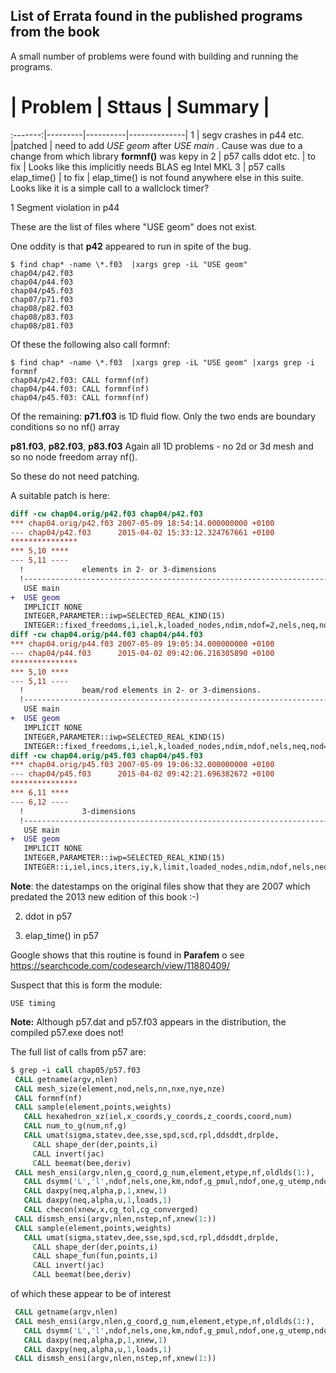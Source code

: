 
## List of Errata found in the published programs from the book

A small number of problems were found with building and running the programs.

  #     | Problem | Sttaus    |    Summary   |
:-------:|---------|----------|--------------|
   1    | segv crashes in p44 etc. |patched   | need to add _USE geom_ after _USE main_ . Cause was due to a change from which library __formnf()__ was kepy in
   2    | p57 calls ddot etc. | to fix | Looks like this implicitly needs BLAS eg Intel MKL
   3    | p57 calls elap_time() | to fix | elap_time() is not found anywhere else in this suite. Looks like it is a simple call to a wallclock timer?

   1  Segment violation in p44

These are the list of files where "USE geom" does not exist.

One oddity is that __p42__ appeared to run in spite of the bug.
```
$ find chap* -name \*.f03  |xargs grep -iL "USE geom"
chap04/p42.f03
chap04/p44.f03
chap04/p45.f03
chap07/p71.f03
chap08/p82.f03
chap08/p83.f03
chap08/p81.f03
```

Of these the following also call formnf:
```
$ find chap* -name \*.f03  |xargs grep -iL "USE geom" |xargs grep -i formnf
chap04/p42.f03: CALL formnf(nf)
chap04/p44.f03: CALL formnf(nf)
chap04/p45.f03: CALL formnf(nf)
```

Of the remaining:
__p71.f03__ is 1D fluid flow. Only the two ends are boundary conditions so no nf() array

__p81.f03__, __p82.f03__, __p83.f03__  Again all 1D problems - no 2d or 3d mesh and so no node freedom array nf().

So these do not need patching.

A suitable patch is here:

``` diff
diff -cw chap04.orig/p42.f03 chap04/p42.f03
*** chap04.orig/p42.f03 2007-05-09 18:54:14.000000000 +0100
--- chap04/p42.f03      2015-04-02 15:33:12.324767661 +0100
***************
*** 5,10 ****
--- 5,11 ----
  !             elements in 2- or 3-dimensions
  !-------------------------------------------------------------------------
   USE main
+  USE geom
   IMPLICIT NONE
   INTEGER,PARAMETER::iwp=SELECTED_REAL_KIND(15)
   INTEGER::fixed_freedoms,i,iel,k,loaded_nodes,ndim,ndof=2,nels,neq,nod=2, &
diff -cw chap04.orig/p44.f03 chap04/p44.f03
*** chap04.orig/p44.f03 2007-05-09 19:05:34.000000000 +0100
--- chap04/p44.f03      2015-04-02 09:42:06.216305890 +0100
***************
*** 5,10 ****
--- 5,11 ----
  !             beam/rod elements in 2- or 3-dimensions.
  !-------------------------------------------------------------------------
   USE main
+  USE geom
   IMPLICIT NONE
   INTEGER,PARAMETER::iwp=SELECTED_REAL_KIND(15)
   INTEGER::fixed_freedoms,i,iel,k,loaded_nodes,ndim,ndof,nels,neq,nod=2,   &
diff -cw chap04.orig/p45.f03 chap04/p45.f03
*** chap04.orig/p45.f03 2007-05-09 19:06:32.000000000 +0100
--- chap04/p45.f03      2015-04-02 09:42:21.696382672 +0100
***************
*** 6,11 ****
--- 6,12 ----
  !             3-dimensions
  !-------------------------------------------------------------------------
   USE main
+  USE geom
   IMPLICIT NONE
   INTEGER,PARAMETER::iwp=SELECTED_REAL_KIND(15)
   INTEGER::i,iel,incs,iters,iy,k,limit,loaded_nodes,ndim,ndof,nels,neq,    &

```

__Note__: the datestamps on the original files show that they are 2007 which predated the 2013 new edition of this book :-)


2. ddot in p57

3. elap_time() in p57

Google shows that this routine is found in __Parafem__ o
see  https://searchcode.com/codesearch/view/11880409/

Suspect that this is form the module:
``` Fortran
USE timing 
```

__Note:__  Although p57.dat and p57.f03 appears in the distribution, the compiled p57.exe does not!

The full list of calls from p57 are:
``` fortran
$ grep -i call chap05/p57.f03
 CALL getname(argv,nlen)
 CALL mesh_size(element,nod,nels,nn,nxe,nye,nze)
 CALL formnf(nf)
 CALL sample(element,points,weights)
   CALL hexahedron_xz(iel,x_coords,y_coords,z_coords,coord,num)
   CALL num_to_g(num,nf,g)
   CALL umat(sigma,statev,dee,sse,spd,scd,rpl,ddsddt,drplde,              &
     CALL shape_der(der,points,i)
     CALL invert(jac)
     CALL beemat(bee,deriv)
 CALL mesh_ensi(argv,nlen,g_coord,g_num,element,etype,nf,oldlds(1:),      &
   CALL dsymm('L','l',ndof,nels,one,km,ndof,g_pmul,ndof,one,g_utemp,ndof)
   CALL daxpy(neq,alpha,p,1,xnew,1)
   CALL daxpy(neq,alpha,u,1,loads,1)
   CALL checon(xnew,x,cg_tol,cg_converged)
 CALL dismsh_ensi(argv,nlen,nstep,nf,xnew(1:))
 CALL sample(element,points,weights)
   CALL umat(sigma,statev,dee,sse,spd,scd,rpl,ddsddt,drplde,              &
     CALL shape_der(der,points,i)
     CALL shape_fun(fun,points,i)
     CALL invert(jac)
     CALL beemat(bee,deriv)
```
of which these appear to be of interest
``` fortran
 CALL getname(argv,nlen)
 CALL mesh_ensi(argv,nlen,g_coord,g_num,element,etype,nf,oldlds(1:),      &
   CALL dsymm('L','l',ndof,nels,one,km,ndof,g_pmul,ndof,one,g_utemp,ndof)
   CALL daxpy(neq,alpha,p,1,xnew,1)
   CALL daxpy(neq,alpha,u,1,loads,1)
 CALL dismsh_ensi(argv,nlen,nstep,nf,xnew(1:))
```
